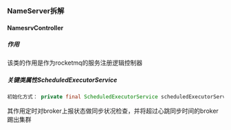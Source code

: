 ### NameServer拆解

#### NamesrvController
##### 作用

该类的作用是作为rocketmq的服务注册逻辑控制器

##### 关键类属性ScheduledExecutorService


```Java
初始化方式： private final ScheduledExecutorService scheduledExecutorService = Executors.newSingleThreadScheduledExecutor(new ThreadFactoryImpl("NSScheduledThread"));
```

其作用定时对broker上报状态做同步状况检查，并将超过心跳同步时间的broker踢出集群


